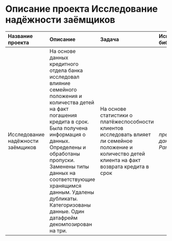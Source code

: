 # Описание проекта Исследование надёжности заёмщиков

| Название проекта | Описание | Задача |Используемые библиотеки | 
| :---------------------- | :---------------------- | :---------------------- | :---------------------- |
| Исследование надёжности заёмщиков |  На основе данных кредитного отдела банка исследовал влияние семейного положения и количества детей на факт погашения кредита в срок. Была получена информация о данных. Определены и обработаны пропуски. Заменены типы данных на соответствующие хранящимся данным. Удалены дубликаты. Категоризованы данные. Один датафрейм декомпозирован на три. | На основе статистики о платёжеспособности клиентов исследовать влияет ли семейное положение и количество детей клиента на факт возврата кредита в срок | *предобработка данных* *Python*, *Pandas* |
